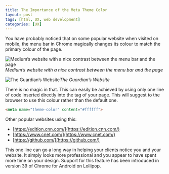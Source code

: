 ```yaml
---
title: The Importance of the Meta Theme Color
layout: post
tags: [html, UX, web development]
categories: [UX]
---
```


You have probably noticed that on some popular website when visited on mobile, the menu bar in Chrome magically changes its colour to match the primary colour of the page.

![Medium’s website with a nice contrast between the menu bar and the page](https://miro.medium.com/max/1400/1*Rt7lUs235zuIFyj9V4nJcA.jpeg)*Medium’s website with a nice contrast between the menu bar and the page*

![The Guardian’s Website](https://miro.medium.com/max/1400/1*sB6AGTW2FeQhpNewsD3XrA.jpeg)*The Guardian’s Website*

There is no magic in that. This can easily be achieved by using only one line of code inserted directly into the **<head>** tag of your page. This will suggest to the browser to use this colour rather than the default one.

```html
<meta name="theme-color" content="#ffffff">
```

Other popular websites using this:

* [https://edition.cnn.com/](https://edition.cnn.com/)
* [https://www.cnet.com/](https://www.cnet.com/)
* [https://github.com/](https://github.com/)

This one line can go a long way in helping your clients notice you and your website. It simply looks more professional and you appear to have spent more time on your design. Support for this feature has been introduced in version 39 of Chrome for Android on Lollipop.